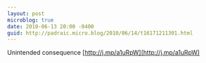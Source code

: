 ```yaml
---
layout: post
microblog: true
date: 2010-06-13 20:00 -0400
guid: http://padraic.micro.blog/2010/06/14/t16171211301.html
---
```

Unintended consequence [http://j.mp/a1uRpW](http://j.mp/a1uRpW)
